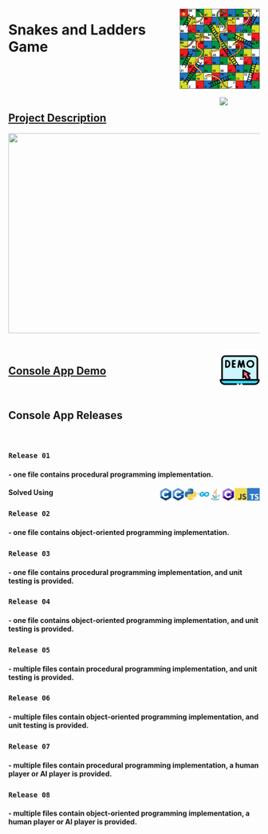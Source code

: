 <a href="/4-player-games/snakes-and-ladders-game/README.md"><img align="right" width="160" src="/logos/snakes-and-ladders-game.png"></img></a>

# Snakes and Ladders Game

<br><br>

<br>
<a href="https://youtube.com/watch?v=dJ-dMNzSBNI"><img align="right" width="80" src="https://github.com/cs-MohamedAyman/cs-MohamedAyman/blob/master/repos-icons/clipboard.png"></img></picture>

## [Project Description](https://youtube.com/watch?v=dJ-dMNzSBNI)

<p align="center"><a href="https://youtube.com/watch?v=dJ-dMNzSBNI"><img src="https://img.youtube.com/vi/dJ-dMNzSBNI/0.jpg" width="600" height="400"></a></p>

<br>
<a href="/4-player-games/snakes-and-ladders-game/console-app/DEMO.md"><img align="right" width="80" src="/logos/demo.png"></a>

## [Console App Demo](/4-player-games/snakes-and-ladders-game/console-app/DEMO.md)

<br>

## Console App Releases

<br>

### `Release 01`
<h4>- one file contains procedural programming implementation.</h4>

<a href="/4-player-games/snakes-and-ladders-game/console-app/typescript/README.md"><img src="https://github.com/cs-MohamedAyman/cs-MohamedAyman/blob/master/logos/typescript.png" width="5%" align="right"></img></a>
<a href="/4-player-games/snakes-and-ladders-game/console-app/javascript/README.md"><img src="https://github.com/cs-MohamedAyman/cs-MohamedAyman/blob/master/logos/javascript.png" width="5%" align="right"></img></a>
<a href="/4-player-games/snakes-and-ladders-game/console-app/csharp/README.md">    <img src="https://github.com/cs-MohamedAyman/cs-MohamedAyman/blob/master/logos/csharp.png"     width="5%" align="right"></img></a>
<a href="/4-player-games/snakes-and-ladders-game/console-app/java/README.md">      <img src="https://github.com/cs-MohamedAyman/cs-MohamedAyman/blob/master/logos/java.png"       width="5%" align="right"></img></a>
<a href="/4-player-games/snakes-and-ladders-game/console-app/go/README.md">        <img src="https://github.com/cs-MohamedAyman/cs-MohamedAyman/blob/master/logos/golang.png"     width="5%" align="right"></img></a>
<a href="/4-player-games/snakes-and-ladders-game/console-app/tasks-python.md">     <img src="https://github.com/cs-MohamedAyman/cs-MohamedAyman/blob/master/logos/python.png"     width="5%" align="right"></img></a>
<a href="/4-player-games/snakes-and-ladders-game/console-app/tasks-cplusplus.md">  <img src="https://github.com/cs-MohamedAyman/cs-MohamedAyman/blob/master/logos/cpp.png"        width="5%" align="right"></img></a>
<a href="/4-player-games/snakes-and-ladders-game/console-app/c/README.md">         <img src="https://github.com/cs-MohamedAyman/cs-MohamedAyman/blob/master/logos/c.png"          width="5%" align="right"></img></a>
<h4>Solved Using</h4>

### `Release 02`
<h4>- one file contains object-oriented programming implementation.</h4>

### `Release 03`
<h4>- one file contains procedural programming implementation, and unit testing is provided.</h4>

### `Release 04`
<h4>- one file contains object-oriented programming implementation, and unit testing is provided.</h4>

### `Release 05`
<h4>- multiple files contain procedural programming implementation, and unit testing is provided.</h4>

### `Release 06`
<h4>- multiple files contain object-oriented programming implementation, and unit testing is provided.</h4>

### `Release 07`
<h4>- multiple files contain procedural programming implementation, a human player or AI player is provided.</h4>

### `Release 08`
<h4>- multiple files contain object-oriented programming implementation, a human player or AI player is provided.</h4>
